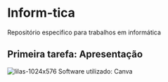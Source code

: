 # Inform-tica
Repositório especifico para trabalhos em informática
## Primeira tarefa: Apresentação
![lilas-1024x576](https://github.com/user-attachments/assets/62c852e1-43fc-43e5-a8ab-a622fc34b310)
Software utilizado: Canva 
